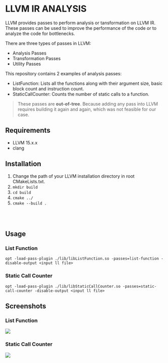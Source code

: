 # LLVM IR ANALYSIS

LLVM provides passes to perform analysis or tansformation on LLVM IR. These passes can be used to improve the performance of the code or to analyze the code for bottlenecks.

There are three types of passes in LLVM:
- Analysis Passes
- Transformation Passes
- Utility Passes

This repository contains 2 examples of analysis passes:
- ListFunction: Lists all the functions along with their argument size, basic block count and instruction count.
- StaticCallCounter: Counts the number of static calls to a function.

> These passes are __out-of-tree__. Because adding any pass into LLVM requires building it again and again, which was not feasible for our case.

## Requirements

- LLVM 15.x.x
- clang

## Installation

1. Change the path of your LLVM installation directory in root CMakeLists.txt.
1. `mkdir build`
2. `cd build`
3. `cmake ../`
4. `cmake --build .`

<br></br>
## Usage

### List Function

`opt -load-pass-plugin ./lib/libListFunction.so -passes=list-function -disable-output <input ll file>`

### Static Call Counter

`opt -load-pass-plugin ./lib/libStaticCallCounter.so -passes=static-call-counter -disable-output <input ll file>`

## Screenshots

### List Function

![](https://i.ibb.co/5RM3yJx/Screenshot-from-2022-12-02-18-18-51.png)

### Static Call Counter

![](https://i.ibb.co/j8yb5FH/Screenshot-from-2022-12-02-18-14-01.png)
